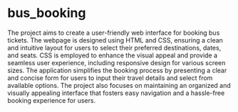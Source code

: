 # bus_booking
 The project aims to create a user-friendly web interface for booking bus tickets.
 The webpage is designed using HTML and CSS, ensuring a clean and intuitive layout for users to select their preferred destinations, dates, 
 and seats. CSS is employed to enhance the visual appeal and provide a seamless user experience, including responsive design for various screen sizes.
 The application simplifies the booking process by presenting a clear and concise form for users to input their travel details and select from available options. 
 The project also focuses on maintaining an organized and visually appealing interface that fosters easy navigation and a hassle-free booking experience for users.

